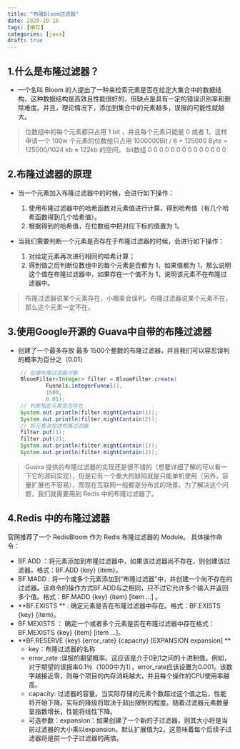 ```yaml
---
title: "布隆Bloom过滤器"
date: 2020-10-16
tags: [缓存]
categories: [java]
draft: true
---
```


## 1.什么是布隆过滤器？
- 一个名叫 Bloom 的人提出了一种来检索元素是否在给定大集合中的数据结构，这种数据结构是高效且性能很好的，但缺点是具有一定的错误识别率和删除难度。并且，理论情况下，添加到集合中的元素越多，误报的可能性就越大。
>位数组中的每个元素都只占用 1 bit ，并且每个元素只能是 0 或者 1。这样申请一个 100w 个元素的位数组只占用 1000000Bit / 8 = 125000 Byte = 125000/1024 kb ≈ 122kb 的空间。
> bit数组  0 0 0 0 0 0 0 0 0 0 0 0 0 0 

## 2.布隆过滤器的原理
- 当一个元素加入布隆过滤器中的时候，会进行如下操作：
	1. 使用布隆过滤器中的哈希函数对元素值进行计算，得到哈希值（有几个哈希函数得到几个哈希值）。
	2. 根据得到的哈希值，在位数组中把对应下标的值置为 1。
	
- 当我们需要判断一个元素是否存在于布隆过滤器的时候，会进行如下操作：
	1. 对给定元素再次进行相同的哈希计算；
	2. 得到值之后判断位数组中的每个元素是否都为 1，如果值都为 1，那么说明这个值在布隆过滤器中，如果存在一个值不为 1，说明该元素不在布隆过滤器中。

>布隆过滤器说某个元素存在，小概率会误判。布隆过滤器说某个元素不在，那么这个元素一定不在。

## 3.使用Google开源的 Guava中自带的布隆过滤器

- 创建了一个最多存放 最多 1500个整数的布隆过滤器，并且我们可以容忍误判的概率为百分之（0.01）
```java
	// 创建布隆过滤器对象
    BloomFilter<Integer> filter = BloomFilter.create(
            Funnels.integerFunnel(),
            1500,
            0.01);
    // 判断指定元素是否存在
    System.out.println(filter.mightContain(1));
    System.out.println(filter.mightContain(2));
    // 将元素添加进布隆过滤器
    filter.put(1);
    filter.put(2);
    System.out.println(filter.mightContain(1));
    System.out.println(filter.mightContain(2));
```
>Guava 提供的布隆过滤器的实现还是很不错的（想要详细了解的可以看一下它的源码实现），但是它有一个重大的缺陷就是只能单机使用（另外，容量扩展也不容易），而现在互联网一般都是分布式的场景。为了解决这个问题，我们就需要用到 Redis 中的布隆过滤器了。

## 4.Redis 中的布隆过滤器
官网推荐了一个 RedisBloom 作为 Redis 布隆过滤器的 Module。
具体操作命令：
- BF.ADD ：将元素添加到布隆过滤器中，如果该过滤器尚不存在，则创建该过滤器。格式：BF.ADD {key} {item}。
- BF.MADD : 将一个或多个元素添加到“布隆过滤器”中，并创建一个尚不存在的过滤器。该命令的操作方式BF.ADD与之相同，只不过它允许多个输入并返回多个值。格式：BF.MADD {key} {item} [item ...] 。
- **BF.EXISTS ** : 确定元素是否在布隆过滤器中存在。格式：BF.EXISTS {key} {item}。
- BF.MEXISTS ： 确定一个或者多个元素是否在布隆过滤器中存在格式：BF.MEXISTS {key} {item} [item ...]。
- **BF.RESERVE {key} {error_rate} {capacity} [EXPANSION expansion] **
	- key：布隆过滤器的名称
	- error_rate :误报的期望概率。这应该是介于0到1之间的十进制值。例如，对于期望的误报率0.1％（1000中为1），error_rate应该设置为0.001。该数字越接近零，则每个项目的内存消耗越大，并且每个操作的CPU使用率越高。
	- capacity: 过滤器的容量。当实际存储的元素个数超过这个值之后，性能将开始下降。实际的降级将取决于超出限制的程度。随着过滤器元素数量呈指数增长，性能将线性下降。
	- 可选参数：expansion：如果创建了一个新的子过滤器，则其大小将是当前过滤器的大小乘以expansion。默认扩展值为2。这意味着每个后续子过滤器将是前一个子过滤器的两倍。
	